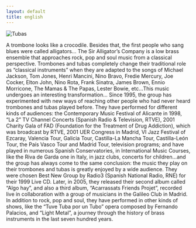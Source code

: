```yaml
---
layout: default
title: english
---
```


<img class="hero" src="{{ site.url }}/img/englishcover.png" alt="Tubas">

A trombone looks like a crocodile. Besides that, the first people who sang blues were called alligators... The Sir Alligator’s Company is a low brass ensemble that approaches rock, pop and soul music from a classical perspective. Trombones and tubas completely change their traditional role as “classical instruments” when they are adapted to the songs of Michael Jackson, Tom Jones, Henri Mancini, Nino Bravo, Fredie Mercury, Joe Cocker, Elton John, Nino Rota, Frank Sinatra, James Brown, Ennio Morricone, The Mamas & The Papas, Lester Bowie, etc…This music undergoes an interesting transformation... Since 1995, the group has experimented with new ways of reaching other people who had never heard trombones and tubas played before. They have performed for different kinds of audiences: the Contemporary Music Festival of Alicante in 1998, “La 2” TV Channel Concerts (Spanish Radio & Television, RTVE), 2001 Charity Gala of FAD (Foundation for the Treatment of Drug Addiction), which was broadcast by RTVE, 2001 UER Congress in Madrid, VI Jazz Festival of Ezcaray, Valencia Tour, Galicia Tour, Castilla-La Mancha Tour, Castilla-León Tour, the País Vasco Tour and Madrid Tour, television programs; and have played in numerous Spanish Conservatories, in International Music Courses, like the Riva de Garda one in Italy, in jazz clubs, concerts for children…and the group has always come to the same conclusion: the music they play on their trombones and tubas is greatly enjoyed by a wide audience. They were chosen Best New Group by Radio3 (Spanish National Radio, RNE) for their 1999 Live CD. Later, in 2005, they released their second album called “Algo hay”, and also a third album, “Acarrassats Friends Projet”, recorded live in collaboration with a group of musicians in the Galileo Club in Madrid. In addition to rock, pop and soul, they have performed in other kinds of shows, like the “Tuve Tuba por un Tubo” opera composed by Fernando Palacios, and “Light Metal”, a journey through the history of brass instruments in the last seven hundred years.
